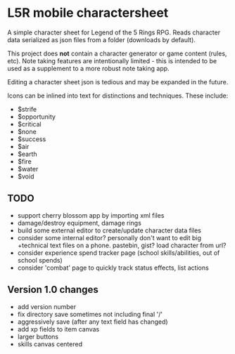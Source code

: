 # L5R mobile charactersheet
A simple character sheet for Legend of the 5 Rings RPG. Reads character data serialized as json files from a folder (downloads by default).

This project does **not** contain a character generator or game content (rules, etc). Note taking features are intentionally limited - this is intended to be used as a supplement to a more robust note taking app.

Editing a character sheet json is tedious and may be expanded in the future.

Icons can be inlined into text for distinctions and techniques. These include:

* $strife
* $opportunity
* $critical
* $none
* $success
* $air
* $earth
* $fire
* $water
* $void

## TODO
* support cherry blossom app by importing xml files
* damage/destroy equipment, damage rings
* build some external editor to create/update character data files
* consider some internal editor? personally don't want to edit big +technical text files on a phone. pastebin, gist? load character from url?
* consider experience spend tracker page (school skills/abilities, out of school spends)
* consider 'combat' page to quickly track status effects, list actions

## Version 1.0 changes
* add version number
* fix directory save sometimes not including final '/'
* aggressively save (after any text field has changed)
* add xp fields to item canvas
* larger buttons
* skills canvas centered